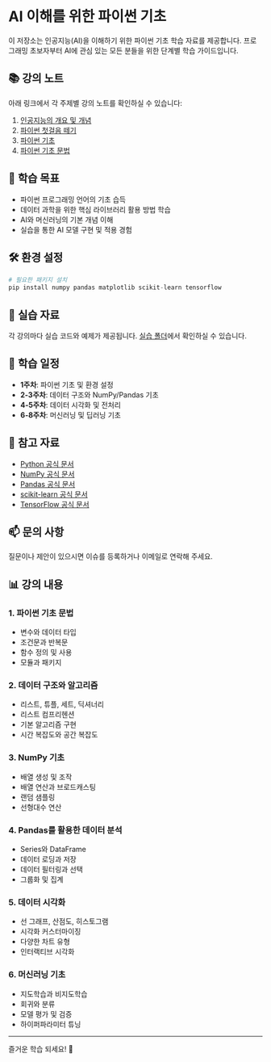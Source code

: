 # AI 이해를 위한 파이썬 기초

이 저장소는 인공지능(AI)을 이해하기 위한 파이썬 기초 학습 자료를 제공합니다. 프로그래밍 초보자부터 AI에 관심 있는 모든 분들을 위한 단계별 학습 가이드입니다.

## 📚 강의 노트

아래 링크에서 각 주제별 강의 노트를 확인하실 수 있습니다:

1. [인공지능의 개요 및 개념](./lectures/1주차_강의노트.md)
2. [파이썬 첫걸음 떼기](./lectures/2주차_강의노.md)
3. [파이썬 기초](./lectures/3주차_강의노트.md)
4. [파이썬 기초 문법](./lectures/4주차_강의노트.md)

## 🎯 학습 목표

- 파이썬 프로그래밍 언어의 기초 습득
- 데이터 과학을 위한 핵심 라이브러리 활용 방법 학습
- AI와 머신러닝의 기본 개념 이해
- 실습을 통한 AI 모델 구현 및 적용 경험

## 🛠️ 환경 설정

```python
# 필요한 패키지 설치
pip install numpy pandas matplotlib scikit-learn tensorflow
```

## 📝 실습 자료

각 강의마다 실습 코드와 예제가 제공됩니다. [실습 폴더](./lab/)에서 확인하실 수 있습니다.

## 📅 학습 일정

- **1주차**: 파이썬 기초 및 환경 설정
- **2-3주차**: 데이터 구조와 NumPy/Pandas 기초
- **4-5주차**: 데이터 시각화 및 전처리
- **6-8주차**: 머신러닝 및 딥러닝 기초

## 🔗 참고 자료

- [Python 공식 문서](https://docs.python.org/ko/3/)
- [NumPy 공식 문서](https://numpy.org/doc/)
- [Pandas 공식 문서](https://pandas.pydata.org/docs/)
- [scikit-learn 공식 문서](https://scikit-learn.org/stable/documentation.html)
- [TensorFlow 공식 문서](https://www.tensorflow.org/overview)

## 📫 문의 사항

질문이나 제안이 있으시면 이슈를 등록하거나 이메일로 연락해 주세요.

## 📊 강의 내용

### 1. 파이썬 기초 문법
- 변수와 데이터 타입
- 조건문과 반복문
- 함수 정의 및 사용
- 모듈과 패키지

### 2. 데이터 구조와 알고리즘
- 리스트, 튜플, 세트, 딕셔너리
- 리스트 컴프리헨션
- 기본 알고리즘 구현
- 시간 복잡도와 공간 복잡도

### 3. NumPy 기초
- 배열 생성 및 조작
- 배열 연산과 브로드캐스팅
- 랜덤 샘플링
- 선형대수 연산

### 4. Pandas를 활용한 데이터 분석
- Series와 DataFrame
- 데이터 로딩과 저장
- 데이터 필터링과 선택
- 그룹화 및 집계

### 5. 데이터 시각화
- 선 그래프, 산점도, 히스토그램
- 시각화 커스터마이징
- 다양한 차트 유형
- 인터랙티브 시각화

### 6. 머신러닝 기초
- 지도학습과 비지도학습
- 회귀와 분류
- 모델 평가 및 검증
- 하이퍼파라미터 튜닝

---

즐거운 학습 되세요! 🚀
